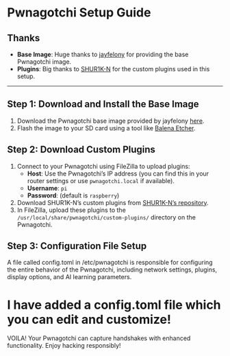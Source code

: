 # Pwnagotchi Setup Guide

## Thanks
- **Base Image**: Huge thanks to [jayfelony](https://github.com/jayofelony/pwnagotchi) for providing the base Pwnagotchi image.
- **Plugins**: Big thanks to [SHUR1K-N](https://github.com/SHUR1K-N) for the custom plugins used in this setup.

---

## Step 1: Download and Install the Base Image
1. Download the Pwnagotchi base image provided by jayfelony [here](https://github.com/jayofelony/pwnagotchi).
2. Flash the image to your SD card using a tool like [Balena Etcher](https://www.balena.io/etcher/).

## Step 2: Download Custom Plugins
1. Connect to your Pwnagotchi using FileZilla to upload plugins:
   - **Host**: Use the Pwnagotchi’s IP address (you can find this in your router settings or use `pwnagotchi.local` if available).
   - **Username**: `pi`
   - **Password**: (default is `raspberry`)
2. Download SHUR1K-N’s custom plugins from [SHUR1K-N’s repository](https://github.com/SHUR1K-N/pwnagotchi-plugins).
3. In FileZilla, upload these plugins to the `/usr/local/share/pwnagotchi/custom-plugins/` directory on the Pwnagotchi.

## Step 3: Configuration File Setup

 A file called config.toml in /etc/pwnagotchi is responsible for configuring the entire behavior of the Pwnagotchi, including network settings, plugins, display options, and AI learning parameters.

# I have added a config.toml file which you can edit and customize!

VOILA!
Your Pwnagotchi can capture handshakes with enhanced functionality. Enjoy hacking responsibly!
